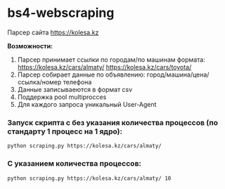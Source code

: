 # bs4-webscraping


Парсер сайта https://kolesa.kz

**Возможности:**

1) Парсер принимает ссылки по городам/по машинам формата:
https://kolesa.kz/cars/almaty/ https://kolesa.kz/cars/toyota/
2) Парсер собирает данные по объявлению: город/машина/цена/ссылка/номер телефона
3) Данные записываеются в формат csv
4) Поддержка pool multiprocces
5) Для каждого запроса уникальный User-Agent

### Запуск скрипта c без указания количества процессов (по стандарту 1 процесс на 1 ядро):
```
python scraping.py https://kolesa.kz/cars/almaty/
```
### С указанием количества процессов:
```
python scraping.py https://kolesa.kz/cars/almaty/ 10
```
